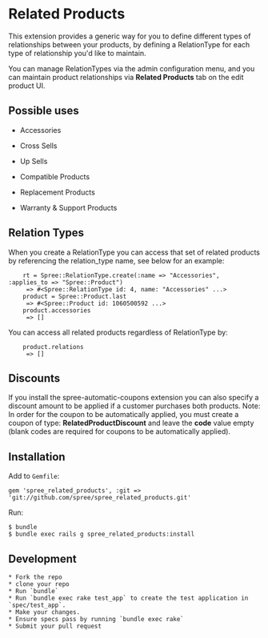 Related Products
================

This extension provides a generic way for you to define different types of relationships between your products, by defining a RelationType for each type of relationship you'd like to maintain.

You can manage RelationTypes via the admin configuration menu, and you can maintain product relationships via __Related Products__ tab on the edit product UI.

Possible uses
-------------

* Accessories

* Cross Sells

* Up Sells

* Compatible Products

* Replacement Products

* Warranty & Support Products

Relation Types
--------------
When you create a RelationType you can access that set of related products by referencing the relation_type name, see below for an example:

        rt = Spree::RelationType.create(:name => "Accessories", :applies_to => "Spree::Product")
         => #<Spree::RelationType id: 4, name: "Accessories" ...>
        product = Spree::Product.last
         => #<Spree::Product id: 1060500592 ...>
        product.accessories
         => []

You can access all related products regardless of RelationType by:

        product.relations
         => []

Discounts
---------
If you install the spree-automatic-coupons extension you can also specify a discount amount to be applied if a customer purchases both products. Note: In order for the coupon to be automatically applied, you must create a coupon of type: __RelatedProductDiscount__ and leave the __code__ value empty (blank codes are required for coupons to be automatically applied).

Installation
------------

Add to `Gemfile`:

    gem 'spree_related_products', :git => 'git://github.com/spree/spree_related_products.git'

Run:

    $ bundle
    $ bundle exec rails g spree_related_products:install

Development
-----------

    * Fork the repo
    * clone your repo
    * Run `bundle`
    * Run `bundle exec rake test_app` to create the test application in `spec/test_app`.
    * Make your changes.
    * Ensure specs pass by running `bundle exec rake`
    * Submit your pull request
